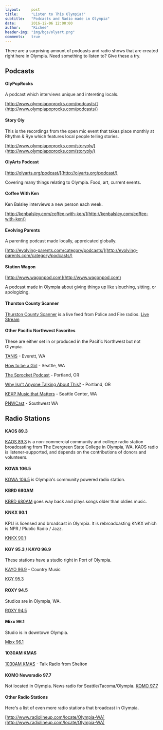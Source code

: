 ```yaml
---
layout:     post
title:      "Listen to This Olympia!"
subtitle:   "Podcasts and Radio made in Olympia"
date:       2016-12-06 12:00:00
author:     "Richee"
header-img: "img/bgs/olyart.png"
comments: 	true
---
```


There are a surprising amount of podcasts and radio shows that are created right here in Olympia. Need something to listen to? Give these a try.


## Podcasts

#### OlyPopRocks

A podcast which interviews unique and intereting locals.

<i class="fa fa-volume-up" aria-hidden="true"></i> [http://www.olympiapoprocks.com/podcasts/](http://www.olympiapoprocks.com/podcasts/)

#### Story Oly

This is the recordings from the open mic event that takes place monthly at Rhythm & Rye which features local people telling stories.

<i class="fa fa-volume-up" aria-hidden="true"></i> [http://www.olympiapoprocks.com/storyoly/](http://www.olympiapoprocks.com/storyoly/)


#### OlyArts Podcast
<i class="fa fa-volume-up" aria-hidden="true"></i> [http://olyarts.org/podcast/](http://olyarts.org/podcast/)

Covering many things relating to Olympia. Food, art, current events.

#### Coffee With Ken

Ken Balsley interviews a new person each week.

<i class="fa fa-volume-up" aria-hidden="true"></i> [http://kenbalsley.com/coffee-with-ken/](http://kenbalsley.com/coffee-with-ken/)

#### Evolving Parents

A parenting podcast made locally, appreicated globally.

<i class="fa fa-volume-up" aria-hidden="true"></i> [http://evolving-parents.com/category/podcasts/](http://evolving-parents.com/category/podcasts/)

#### Station Wagon
<i class="fa fa-volume-up" aria-hidden="true"></i> [http://www.wagonpod.com](http://www.wagonpod.com)

A podcast made in Olympia about giving things up like slouching, sitting, or apologizing.

#### Thurston County Scanner

<i class="fa fa-volume-up" aria-hidden="true"></i> [Thurston County Scanner](http://irlab.com/scanner) is a live feed from Police and Fire radios. <i class="fa fa-volume-up" aria-hidden="true"></i> [Live Stream](http://www.broadcastify.com/listen/feed/4126/?rl=rr)

#### Other Pacific Northwest Favorites

These are either set in or produced in the Pacific Northwest but not Olympia.

<i class="fa fa-volume-up" aria-hidden="true"></i> [TANIS](http://www.tanispodcast.com/) - Everett, WA

<i class="fa fa-volume-up" aria-hidden="true"></i> [How to be a Girl](http://www.howtobeagirlpodcast.com/) - Seattle, WA

<i class="fa fa-volume-up" aria-hidden="true"></i> [The Sprocket Podcast](https://www.thepodcasthost.com/thesprocketpodcast/) - Portland, OR

<i class="fa fa-volume-up" aria-hidden="true"></i> [Why Isn't Anyone Talking About This?](http://whyisntanyone.com/) - Portland, OR

<i class="fa fa-volume-up" aria-hidden="true"></i> [KEXP Music that Matters](http://feeds.kexp.org/kexp/musicthatmatters) - Seattle Center, WA

<i class="fa fa-volume-up" aria-hidden="true"></i> [PNWCast](http://www.pnwcast.com) - Southwest WA




## Radio Stations

#### KAOS 89.3

<i class="fa fa-volume-up" aria-hidden="true"></i> [KAOS 89.3](http://kaosradio.org/) is a non-commercial community and college radio station broadcasting from The Evergreen State College in Olympia, WA. KAOS radio is listener-supported, and depends on the contributions of donors and volunteers.

#### KOWA 106.5

<i class="fa fa-volume-up" aria-hidden="true"></i> [KOWA 106.5](http://kowalp.org/listen/) is Olympia's community powered radio station.

#### KBRD 680AM

<i class="fa fa-volume-up" aria-hidden="true"></i> [KBRD 680AM](http://kbrd.org/) goes way back and plays songs older than oldies music.


#### KNKX 90.1
KPLI is licensed and broadcast in Olympia. It is rebroadcasting KNKX which is NPR / Plublic Radio / Jazz.

<i class="fa fa-volume-up" aria-hidden="true"></i> [KNKX 90.1](http://knkx.org/)

#### KGY 95.3 / KAYO 96.9

These stations have a studio right in Port of Olympia.

<i class="fa fa-volume-up" aria-hidden="true"></i> [KAYO 96.9](http://www.kayofm.com) - Country Music

<i class="fa fa-volume-up" aria-hidden="true"></i> [KGY 95.3](http://www.kgyfm.com/)

#### ROXY 94.5

Studios are in Olympia, WA.

<i class="fa fa-volume-up" aria-hidden="true"></i> [ROXY 94.5](http://945roxy.com/)


#### Mixx 96.1

Studio is in downtown Olympia.

<i class="fa fa-volume-up" aria-hidden="true"></i> [Mixx 96.1](http://mixx96.com/)

#### 1030AM KMAS

<i class="fa fa-volume-up" aria-hidden="true"></i> [1030AM KMAS](http://www.ifiberonenewsradio.com/radio/) - Talk Radio from Shelton


#### KOMO Newsradio 97.7

Not located in Olympia. News radio for Seattle/Tacoma/Olympia.
<i class="fa fa-volume-up" aria-hidden="true"></i> [KOMO 97.7](http://komonews.com/) 




#### Other Radio Stations

Here's a list of even more radio stations that broadcast in Olympia.

<i class="fa fa-volume-up" aria-hidden="true"></i> [http://www.radiolineup.com/locate/Olympia-WA](http://www.radiolineup.com/locate/Olympia-WA)